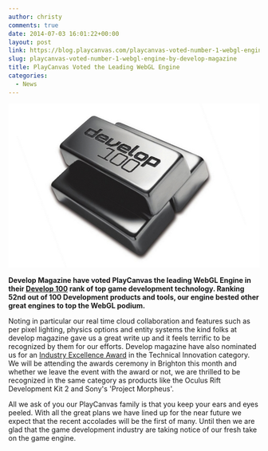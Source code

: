 ```yaml
---
author: christy
comments: true
date: 2014-07-03 16:01:22+00:00
layout: post
link: https://blog.playcanvas.com/playcanvas-voted-number-1-webgl-engine-by-develop-magazine/
slug: playcanvas-voted-number-1-webgl-engine-by-develop-magazine
title: PlayCanvas Voted the Leading WebGL Engine
categories:
  - News
---
```


[![develop 1001-003](/assets/media/develop-1001-003.jpg)](/assets/media/develop-1001-003.jpg)

**Develop Magazine have voted PlayCanvas the leading WebGL Engine in their [Develop 100](http://content.yudu.com/A2xcc7/Dev100TechList2014/resources/index.htm?referrerUrl=) rank of top game development technology. Ranking 52nd out of 100 Development products and tools, our engine bested other great engines to top the WebGL podium.**

Noting in particular our real time cloud collaboration and features such as per pixel lighting, physics options and entity systems the kind folks at develop magazine gave us a great write up and it feels terrific to be recognized by them for our efforts. Develop magazine have also nominated us for an [Industry Excellence Award](http://www.develop-online.net/news/develop-awards-2014-the-finalists-revealed/0192226) in the Technical Innovation category. We will be attending the awards ceremony in Brighton this month and whether we leave the event with the award or not, we are thrilled to be recognized in the same category as products like the Oculus Rift Development Kit 2 and Sony's 'Project Morpheus'.

All we ask of you our PlayCanvas family is that you keep your ears and eyes peeled. With all the great plans we have lined up for the near future we expect that the recent accolades will be the first of many. Until then we are glad that the game development industry are taking notice of our fresh take on the game engine.

